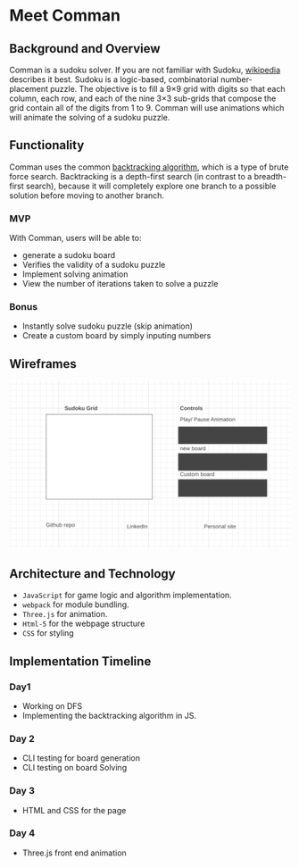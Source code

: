 # Meet Comman

## Background and Overview 
Comman is a sudoku solver. If you are not familiar with Sudoku, [wikipedia](https://en.wikipedia.org/wiki/Sudoku) describes it best. Sudoku is a logic-based, combinatorial number-placement puzzle. The objective is to fill a 9×9 grid with digits so that each column, each row, and each of the nine 3×3 sub-grids that compose the grid contain all of the digits from 1 to 9. Comman will use animations which will animate the solving of a sudoku puzzle.

## Functionality
Comman uses the common [backtracking algorithm](https://en.wikipedia.org/wiki/Sudoku_solving_algorithms), which is a type of brute force search. Backtracking is a depth-first search (in contrast to a breadth-first search), because it will completely explore one branch to a possible solution before moving to another branch.  
### MVP
With Comman, users will be able to:
* generate a sudoku board 
* Verifies the validity of a sudoku puzzle
* Implement solving animation
* View the number of iterations taken to solve a puzzle
### Bonus
* Instantly solve sudoku puzzle (skip animation)
* Create a custom board by simply inputing numbers


## Wireframes 
![](https://github.com/Solomon-T/comman/blob/master/wireframe.png)

## Architecture and Technology
* `JavaScript` for game logic and algorithm implementation.
* `webpack` for module bundling.
* `Three.js` for animation.
* `Html-5` for the webpage structure
* `CSS` for styling

## Implementation Timeline 
### Day1
* Working on DFS
* Implementing the backtracking algorithm in JS.
### Day 2
*  CLI testing for board generation
*  CLI testing on board  Solving
### Day 3
* HTML and CSS for the page
### Day 4 
* Three.js front end animation
